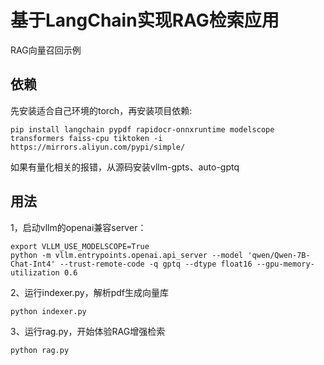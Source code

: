 # 基于LangChain实现RAG检索应用

RAG向量召回示例

## 依赖

先安装适合自己环境的torch，再安装项目依赖:

```
pip install langchain pypdf rapidocr-onnxruntime modelscope transformers faiss-cpu tiktoken -i https://mirrors.aliyun.com/pypi/simple/
```

如果有量化相关的报错，从源码安装vllm-gpts、auto-gptq

## 用法

1，启动vllm的openai兼容server：

```
export VLLM_USE_MODELSCOPE=True
python -m vllm.entrypoints.openai.api_server --model 'qwen/Qwen-7B-Chat-Int4' --trust-remote-code -q gptq --dtype float16 --gpu-memory-utilization 0.6
```

2、运行indexer.py，解析pdf生成向量库

```
python indexer.py
```

3、运行rag.py，开始体验RAG增强检索

```
python rag.py
```
